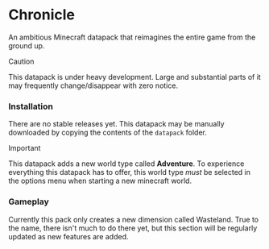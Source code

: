 # Chronicle

An ambitious Minecraft datapack that reimagines the entire game from the ground up.

> [!CAUTION]
> This datapack is under heavy development. Large and substantial parts of it may frequently change/disappear with zero notice.

### Installation

There are no stable releases yet. This datapack may be manually downloaded by copying the contents of the `datapack` folder.

> [!IMPORTANT]
> This datapack adds a new world type called **Adventure**. To experience everything this datapack has to offer, this world type _must_ be selected in the options menu when starting a new minecraft world.

### Gameplay

Currently this pack only creates a new dimension called Wasteland. True to the name, there isn't much to do there yet, but this section will be regularly updated as new features are added.